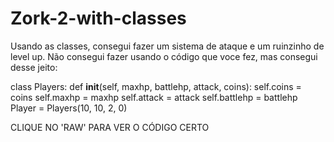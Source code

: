 
# Zork-2-with-classes
Usando as classes, consegui fazer um sistema de ataque e um ruinzinho de level up. Não consegui fazer usando o código que voce fez, mas consegui desse jeito:

class Players:
	def __init__(self, maxhp, battlehp, attack, coins):
		self.coins = coins
		self.maxhp = maxhp
		self.attack = attack
		self.battlehp = battlehp
Player = Players(10, 10, 2, 0)

CLIQUE NO 'RAW' PARA VER O CÓDIGO CERTO

